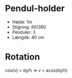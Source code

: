 # Pendul-holder

* Højde: 1m
* Stigning: 80/360
* Penduler: 3
* Længde: 40 cm

# Rotation

cos(v) = dy/h => v = acos(dy/h)
